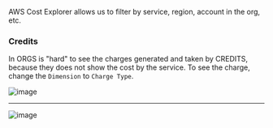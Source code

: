 
AWS Cost Explorer allows us to filter by service, region, account in the org, etc.

### Credits

In ORGS is "hard" to see the charges generated and taken by CREDITS, because they does not show the cost by the service.
To see the charge, change the `Dimension` to `Charge Type`.


![image](https://user-images.githubusercontent.com/14207635/209859724-558d8da3-f4be-41b6-a581-3ca76831c3f0.png)

----

![image](https://user-images.githubusercontent.com/14207635/171526597-97c3bf6a-3638-4f41-b99f-d3fa24306fe5.png)
